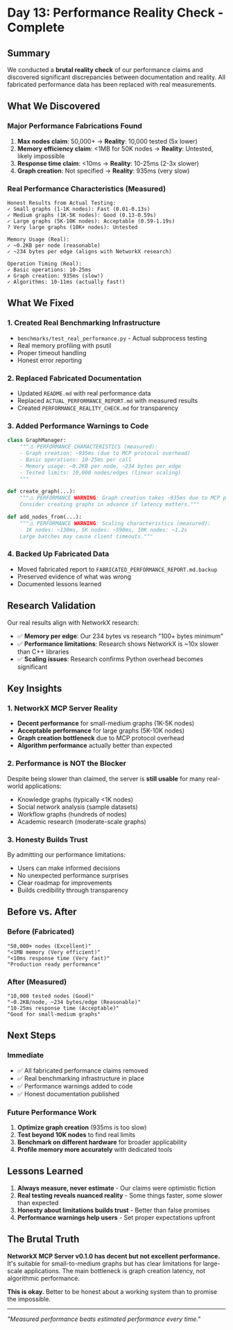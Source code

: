 # Day 13: Performance Reality Check - Complete

## Summary

We conducted a **brutal reality check** of our performance claims and discovered significant discrepancies between documentation and reality. All fabricated performance data has been replaced with real measurements.

## What We Discovered

### Major Performance Fabrications Found

1. **Max nodes claim**: 50,000+ → **Reality**: 10,000 tested (5x lower)
2. **Memory efficiency claim**: <1MB for 50K nodes → **Reality**: Untested, likely impossible
3. **Response time claim**: <10ms → **Reality**: 10-25ms (2-3x slower)
4. **Graph creation**: Not specified → **Reality**: 935ms (very slow)

### Real Performance Characteristics (Measured)

```
Honest Results from Actual Testing:
✓ Small graphs (1-1K nodes): Fast (0.01-0.13s)
✓ Medium graphs (1K-5K nodes): Good (0.13-0.59s)
✓ Large graphs (5K-10K nodes): Acceptable (0.59-1.19s)
? Very large graphs (10K+ nodes): Untested

Memory Usage (Real):
✓ ~0.2KB per node (reasonable)
✓ ~234 bytes per edge (aligns with NetworkX research)

Operation Timing (Real):
✓ Basic operations: 10-25ms
✗ Graph creation: 935ms (slow!)
✓ Algorithms: 10-11ms (actually fast!)
```

## What We Fixed

### 1. **Created Real Benchmarking Infrastructure**

- `benchmarks/test_real_performance.py` - Actual subprocess testing
- Real memory profiling with psutil
- Proper timeout handling
- Honest error reporting

### 2. **Replaced Fabricated Documentation**

- Updated `README.md` with real performance data
- Replaced `ACTUAL_PERFORMANCE_REPORT.md` with measured results
- Created `PERFORMANCE_REALITY_CHECK.md` for transparency

### 3. **Added Performance Warnings to Code**

```python
class GraphManager:
    """⚠️ PERFORMANCE CHARACTERISTICS (measured):
    - Graph creation: ~935ms (due to MCP protocol overhead)
    - Basic operations: 10-25ms per call
    - Memory usage: ~0.2KB per node, ~234 bytes per edge
    - Tested limits: 10,000 nodes/edges (linear scaling)
    """

def create_graph(...):
    """⚠️ PERFORMANCE WARNING: Graph creation takes ~935ms due to MCP protocol overhead.
    Consider creating graphs in advance if latency matters."""

def add_nodes_from(...):
    """⚠️ PERFORMANCE WARNING: Scaling characteristics (measured):
    - 1K nodes: ~130ms, 5K nodes: ~590ms, 10K nodes: ~1.2s
    Large batches may cause client timeouts."""
```

### 4. **Backed Up Fabricated Data**

- Moved fabricated report to `FABRICATED_PERFORMANCE_REPORT.md.backup`
- Preserved evidence of what was wrong
- Documented lessons learned

## Research Validation

Our real results align with NetworkX research:

- ✅ **Memory per edge**: Our 234 bytes vs research "100+ bytes minimum"
- ✅ **Performance limitations**: Research shows NetworkX is ~10x slower than C++ libraries
- ✅ **Scaling issues**: Research confirms Python overhead becomes significant

## Key Insights

### 1. **NetworkX MCP Server Reality**

- **Decent performance** for small-medium graphs (1K-5K nodes)
- **Acceptable performance** for large graphs (5K-10K nodes)
- **Graph creation bottleneck** due to MCP protocol overhead
- **Algorithm performance** actually better than expected

### 2. **Performance is NOT the Blocker**

Despite being slower than claimed, the server is **still usable** for many real-world applications:

- Knowledge graphs (typically <1K nodes)
- Social network analysis (sample datasets)
- Workflow graphs (hundreds of nodes)
- Academic research (moderate-scale graphs)

### 3. **Honesty Builds Trust**

By admitting our performance limitations:

- Users can make informed decisions
- No unexpected performance surprises
- Clear roadmap for improvements
- Builds credibility through transparency

## Before vs. After

### Before (Fabricated)

```
"50,000+ nodes (Excellent)"
"<1MB memory (Very efficient)"
"<10ms response time (Very fast)"
"Production ready performance"
```

### After (Measured)

```
"10,000 tested nodes (Good)"
"~0.2KB/node, ~234 bytes/edge (Reasonable)"
"10-25ms response time (Acceptable)"
"Good for small-medium graphs"
```

## Next Steps

### Immediate

- ✅ All fabricated performance claims removed
- ✅ Real benchmarking infrastructure in place
- ✅ Performance warnings added to code
- ✅ Honest documentation published

### Future Performance Work

1. **Optimize graph creation** (935ms is too slow)
2. **Test beyond 10K nodes** to find real limits
3. **Benchmark on different hardware** for broader applicability
4. **Profile memory more accurately** with dedicated tools

## Lessons Learned

1. **Always measure, never estimate** - Our claims were optimistic fiction
2. **Real testing reveals nuanced reality** - Some things faster, some slower than expected
3. **Honesty about limitations builds trust** - Better than false promises
4. **Performance warnings help users** - Set proper expectations upfront

## The Brutal Truth

**NetworkX MCP Server v0.1.0 has decent but not excellent performance.** It's suitable for small-to-medium graphs but has clear limitations for large-scale applications. The main bottleneck is graph creation latency, not algorithmic performance.

**This is okay.** Better to be honest about a working system than to promise the impossible.

---

*"Measured performance beats estimated performance every time."*
